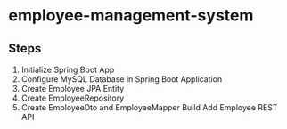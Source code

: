 # employee-management-system
## Steps
1. Initialize Spring Boot App
2. Configure MySQL Database in Spring Boot Application
3. Create Employee JPA Entity
4. Create EmployeeRepository
5. Create EmployeeDto and EmployeeMapper
Build Add Employee REST API
